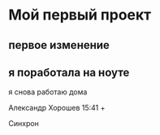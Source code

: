 # Мой первый проект

## первое изменение

## я поработала на ноуте

я снова работаю дома

Александр Хорошев 15:41 +

Синхрон
